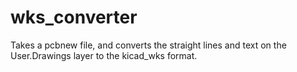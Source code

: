 # wks_converter
Takes a pcbnew file, and converts the straight lines and text on the User.Drawings layer to the kicad_wks format.
